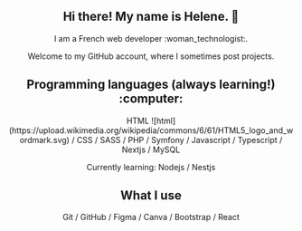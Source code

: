 <h2 align="center">Hi there! My name is Helene. 👋</h2>

<p align="center">I am a French web developer :woman_technologist:.</p>
<p align="center">Welcome to my GitHub account, where I sometimes post projects.</p>

<h2 align="center">Programming languages (always learning!) :computer: </h2>
<p align="center"> HTML ![html](https://upload.wikimedia.org/wikipedia/commons/6/61/HTML5_logo_and_wordmark.svg) / CSS / SASS / PHP / Symfony / Javascript / Typescript / Nextjs / MySQL</p>
<p align="center"> Currently learning: Nodejs / Nestjs</p>

<h2 align="center">What I use</h2>
<p align="center">Git / GitHub / Figma / Canva / Bootstrap / React </p>

<!--
**shvilaine/shvilaine** is a ✨ _special_ ✨ repository because its `README.md` (this file) appears on your GitHub profile.

Here are some ideas to get you started:

- 🔭 I’m currently working on ...
- 🌱 I’m currently learning ...
- 👯 I’m looking to collaborate on ...
- 🤔 I’m looking for help with ...
- 💬 Ask me about ...
- 📫 How to reach me: ...
- 😄 Pronouns: ...
- ⚡ Fun fact: ...
-->
